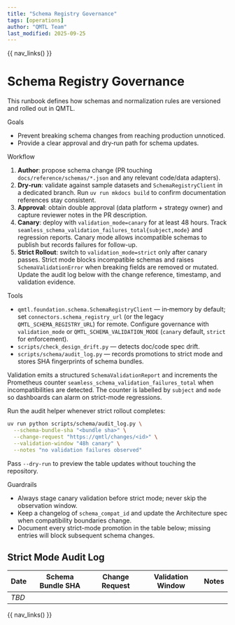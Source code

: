 ```yaml
---
title: "Schema Registry Governance"
tags: [operations]
author: "QMTL Team"
last_modified: 2025-09-25
---
```


{{ nav_links() }}

# Schema Registry Governance

This runbook defines how schemas and normalization rules are versioned and rolled out in QMTL.

Goals
- Prevent breaking schema changes from reaching production unnoticed.
- Provide a clear approval and dry‑run path for schema updates.

Workflow
1) **Author**: propose schema change (PR touching `docs/reference/schemas/*.json` and any relevant code/data adapters).
2) **Dry‑run**: validate against sample datasets and `SchemaRegistryClient` in a dedicated branch. Run `uv run mkdocs build` to confirm documentation references stay consistent.
3) **Approval**: obtain double approval (data platform + strategy owner) and capture reviewer notes in the PR description.
4) **Canary**: deploy with `validation_mode=canary` for at least 48 hours. Track `seamless_schema_validation_failures_total{subject,mode}` and regression reports. Canary mode allows incompatible schemas to publish but records failures for follow-up.
5) **Strict Rollout**: switch to `validation_mode=strict` only after canary passes. Strict mode blocks incompatible schemas and raises `SchemaValidationError` when breaking fields are removed or mutated. Update the audit log below with the change reference, timestamp, and validation evidence.

Tools
- `qmtl.foundation.schema.SchemaRegistryClient` — in‑memory by default; set `connectors.schema_registry_url` (or the legacy `QMTL_SCHEMA_REGISTRY_URL`) for remote. Configure governance with `validation_mode` or `QMTL_SCHEMA_VALIDATION_MODE` (`canary` default, `strict` for enforcement).
- `scripts/check_design_drift.py` — detects doc/code spec drift.
- `scripts/schema/audit_log.py` — records promotions to strict mode and stores SHA fingerprints of schema bundles.

Validation emits a structured `SchemaValidationReport` and increments the Prometheus counter `seamless_schema_validation_failures_total` when incompatibilities are detected. The counter is labelled by `subject` and `mode` so dashboards can alarm on strict-mode regressions.

Run the audit helper whenever strict rollout completes:

```bash
uv run python scripts/schema/audit_log.py \
  --schema-bundle-sha "<bundle sha>" \
  --change-request "https://qmtl/changes/<id>" \
  --validation-window "48h canary" \
  --notes "no validation failures observed"
```

Pass `--dry-run` to preview the table updates without touching the repository.

Guardrails
- Always stage canary validation before strict mode; never skip the observation window.
- Keep a changelog of `schema_compat_id` and update the Architecture spec when compatibility boundaries change.
- Document every strict-mode promotion in the table below; missing entries will block subsequent schema changes.

## Strict Mode Audit Log

| Date       | Schema Bundle SHA | Change Request | Validation Window | Notes |
|------------|------------------|----------------|-------------------|-------|
| _TBD_      |                  |                |                   |       |

{{ nav_links() }}

